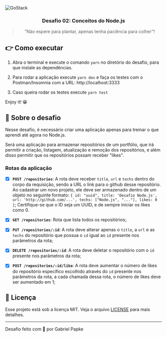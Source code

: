 <img alt="GoStack" src="https://storage.googleapis.com/golden-wind/bootcamp-gostack/header-desafios.png" />

<h3 align="center">
  Desafio 02: Conceitos do Node.js
</h3>

<blockquote align="center">“Não espere para plantar, apenas tenha paciência para colher”!</blockquote>


## 👉 Como executar


1. Abra o terminal e execute o comando `yarn` no diretório do desafio, para que instale as dependências.

2. Para rodar a aplicação execute `yarn dev` e faça os testes com o Postman/Insomnia com a URL: http://localhost:3333

3. Caso queira rodar os testes execute `yarn test`

Enjoy it! 😁

## :rocket: Sobre o desafio

Nesse desafio, é necessário criar uma aplicação apenas para treinar o que aprendi até agora no Node.js.

Será uma aplicação para armazenar repositórios de um portfólio, que irá permitir a criação, listagem, atualização e remoção dos repositórios, e além disso permitir que os repositórios possam receber "likes".


### Rotas da aplicação

- [x] **`POST /repositories`**: A rota deve receber `title`, `url` e `techs` dentro do corpo da requisição, sendo a URL o link para o github desse repositório. Ao cadastrar um novo projeto, ele deve ser armazenado dentro de um objeto no seguinte formato: `{ id: "uuid", title: 'Desafio Node.js', url: 'http://github.com/...', techs: ["Node.js", "..."], likes: 0 }`; Certifique-se que o ID seja um UUID, e de sempre iniciar os likes como 0.

- [x] **`GET /repositories`**: Rota que lista todos os repositórios;

- [x] **`PUT /repositories/:id`**: A rota deve alterar apenas o `title`, a `url` e as `techs` do repositório que possua o `id` igual ao `id` presente nos parâmetros da rota;

- [x] **`DELETE /repositories/:id`**: A rota deve deletar o repositório com o `id` presente nos parâmetros da rota;

- [x] **`POST /repositories/:id/like`**: A rota deve aumentar o número de likes do repositório específico escolhido através do `id` presente nos parâmetros da rota, a cada chamada dessa rota, o número de likes deve ser aumentado em 1;


## :memo: Licença

Esse projeto está sob a licença MIT. Veja o arquivo [LICENSE](LICENSE) para mais detalhes.

---

Desafio feito com 💜 por Gabriel Papke